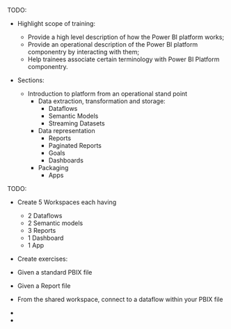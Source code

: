 TODO:
 - Highlight scope of training:
    - Provide a high level description of how the Power BI platform works;
    - Provide an operational description of the Power BI platform componentry by interacting with them;
    - Help trainees associate certain terminology with Power BI Platform componentry.

 - Sections:
    - Introduction to platform from an operational stand point
        - Data extraction, transformation and storage:
            - Dataflows
            - Semantic Models
            - Streaming Datasets
        - Data representation
            - Reports
            - Paginated Reports
            - Goals
            - Dashboards
        - Packaging
            - Apps


TODO:
- Create 5 Workspaces each having
    - 2 Dataflows
    - 2 Semantic models
    - 3 Reports
    - 1 Dashboard
    - 1 App

- Create exercises:
 - Given a standard PBIX file
 - Given a Report file
 - From the shared workspace, connect to a dataflow within your PBIX file
 - 
 - 